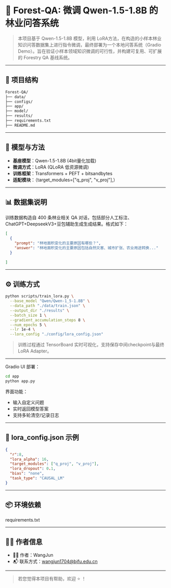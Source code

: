 # 🌲 Forest-QA: 微调 Qwen-1.5-1.8B 的林业问答系统

> 本项目基于 Qwen-1.5-1.8B 模型，利用 LoRA方法，在构造的小样本林业知识问答数据集上进行指令微调，最终部署为一个本地问答系统（Gradio Demo）。旨在验证小样本领域知识微调的可行性，并构建可复用、可扩展的 Forestry QA 基线系统。

---

## 📂 项目结构

```bash
Forest-QA/
├── data/
├── configs/                  
├── app/              
├── model/        
├── results/    
├── requirements.txt          
├── README.md                 

```

---

## 🧠 模型与方法

- **基座模型**：Qwen-1.5-1.8B (4bit量化加载)
- **微调方式**：LoRA (QLoRA 低资源微调)
- **训练框架**：Transformers + PEFT + bitsandbytes
- **适配模块**：（target_modules=["q_proj", "v_proj"],）

---

## 📊 数据集说明

训练数据构造自 400 条林业相关 QA 对话，包括部分人工标注、ChatGPT+DeepseekV3+豆包辅助生成生成结果。格式如下：

```json
[
  {
    "prompt": "林地面积变化的主要原因有哪些？",
    "answer": "林地面积变化的主要原因包括自然灾害、城市扩张、农业用途转换..."
  }
  
]
```

---

## ⚙️ 训练方式

```bash
python scripts/train_lora.py \
  --base_model "Qwen/Qwen-1_5-1.8B" \
  --data_path "./data/train.json" \
  --output_dir "./results" \
  --batch_size 1 \
  --gradient_accumulation_steps 8 \
  --num_epochs 5 \
  --lr 1e-4 \
  --lora_config "./config/lora_config.json"
```

> 训练过程通过 TensorBoard 实时可视化，支持保存中间checkpoint与最终LoRA Adapter。

---

Gradio UI 部署：

```bash
cd app
python app.py
```

界面功能：
- 输入自定义问题
- 实时返回模型答案
- 支持多轮清空/记录日志

---

## 🧩 lora_config.json 示例

```json
{
  "r":8,
  "lora_alpha": 16,
  "target_modules": ["q_proj", "v_proj"],
  "lora_dropout": 0.1,
  "bias": "none",
  "task_type": "CAUSAL_LM"
}
```

---

## 📦 环境依赖

requirements.txt

---


## 🧑‍💻 作者信息

- 👨‍🎓 作者：WangJun
- 📬 联系方式：wangjun1704@bjfu.edu.cn

---

> 若您觉得本项目有帮助，欢迎 ⭐ ！

